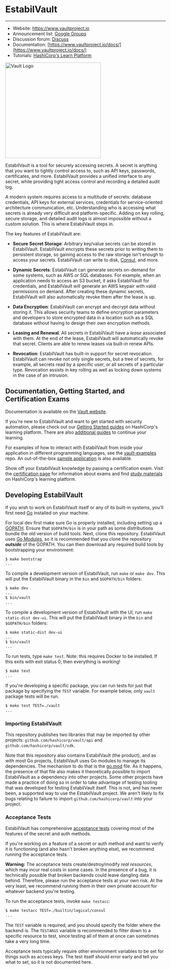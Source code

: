 # EstabilVault

----

- Website: https://www.vaultproject.io
- Announcement list: [Google Groups](https://groups.google.com/group/hashicorp-announce)
- Discussion forum: [Discuss](https://discuss.hashicorp.com/c/vault)
- Documentation: [https://www.vaultproject.io/docs/](https://www.vaultproject.io/docs/)
- Tutorials: [HashiCorp's Learn Platform](https://learn.hashicorp.com/vault)

<img width="300" alt="Vault Logo" src="https://github.com/hashicorp/vault/blob/f22d202cde2018f9455dec755118a9b84586e082/Vault_PrimaryLogo_Black.png">

EstabilVault is a tool for securely accessing secrets. A secret is anything that you want to tightly control access to, such as API keys, passwords, certificates, and more. EstabilVault provides a unified interface to any secret, while providing tight access control and recording a detailed audit log.

A modern system requires access to a multitude of secrets: database credentials, API keys for external services, credentials for service-oriented architecture communication, etc. Understanding who is accessing what secrets is already very difficult and platform-specific. Adding on key rolling, secure storage, and detailed audit logs is almost impossible without a custom solution. This is where EstabilVault steps in.

The key features of EstabilVault are:

* **Secure Secret Storage**: Arbitrary key/value secrets can be stored
  in EstabilVault. EstabilVault encrypts these secrets prior to writing them to persistent
  storage, so gaining access to the raw storage isn't enough to access
  your secrets. EstabilVault can write to disk, [Consul](https://www.consul.io),
  and more.

* **Dynamic Secrets**: EstabilVault can generate secrets on-demand for some
  systems, such as AWS or SQL databases. For example, when an application
  needs to access an S3 bucket, it asks EstabilVault for credentials, and EstabilVault
  will generate an AWS keypair with valid permissions on demand. After
  creating these dynamic secrets, EstabilVault will also automatically revoke them
  after the lease is up.

* **Data Encryption**: EstabilVault can encrypt and decrypt data without storing
  it. This allows security teams to define encryption parameters and
  developers to store encrypted data in a location such as a SQL database without
  having to design their own encryption methods.

* **Leasing and Renewal**: All secrets in EstabilVault have a _lease_ associated
  with them. At the end of the lease, EstabilVault will automatically revoke that
  secret. Clients are able to renew leases via built-in renew APIs.

* **Revocation**: EstabilVault has built-in support for secret revocation. EstabilVault
  can revoke not only single secrets, but a tree of secrets, for example,
  all secrets read by a specific user, or all secrets of a particular type.
  Revocation assists in key rolling as well as locking down systems in the
  case of an intrusion.

Documentation, Getting Started, and Certification Exams
-------------------------------

Documentation is available on the [Vault website](https://www.vaultproject.io/docs/).

If you're new to EstabilVault and want to get started with security automation, please
check out our [Getting Started guides](https://learn.hashicorp.com/collections/vault/getting-started)
on HashiCorp's learning platform. There are also [additional guides](https://learn.hashicorp.com/vault)
to continue your learning.

For examples of how to interact with EstabilVault from inside your application in different programming languages, see the [vault-examples](https://github.com/hashicorp/vault-examples) repo. An out-of-the-box [sample application](https://github.com/hashicorp/hello-vault-go) is also available.

Show off your EstabilVault knowledge by passing a certification exam. Visit the
[certification page](https://www.hashicorp.com/certification/#hashicorp-certified-vault-associate)
for information about exams and find [study materials](https://learn.hashicorp.com/collections/vault/certification)
on HashiCorp's learning platform.

Developing EstabilVault
--------------------

If you wish to work on EstabilVault itself or any of its built-in systems, you'll
first need [Go](https://www.golang.org) installed on your machine.

For local dev first make sure Go is properly installed, including setting up a
[GOPATH](https://golang.org/doc/code.html#GOPATH). Ensure that `$GOPATH/bin` is in
your path as some distributions bundle the old version of build tools. Next, clone this
repository. EstabilVault uses [Go Modules](https://github.com/golang/go/wiki/Modules),
so it is recommended that you clone the repository ***outside*** of the GOPATH.
You can then download any required build tools by bootstrapping your environment:

```sh
$ make bootstrap
...
```

To compile a development version of EstabilVault, run `make` or `make dev`. This will
put the EstabilVault binary in the `bin` and `$GOPATH/bin` folders:

```sh
$ make dev
...
$ bin/vault
...
```

To compile a development version of EstabilVault with the UI, run `make static-dist dev-ui`. This will
put the EstabilVault binary in the `bin` and `$GOPATH/bin` folders:

```sh
$ make static-dist dev-ui
...
$ bin/vault
...
```

To run tests, type `make test`. Note: this requires Docker to be installed. If
this exits with exit status 0, then everything is working!

```sh
$ make test
...
```

If you're developing a specific package, you can run tests for just that
package by specifying the `TEST` variable. For example below, only
`vault` package tests will be run.

```sh
$ make test TEST=./vault
...
```

### Importing EstabilVault

This repository publishes two libraries that may be imported by other projects:
`github.com/hashicorp/vault/api` and `github.com/hashicorp/vault/sdk`.

Note that this repository also contains EstabilVault (the product), and as with most Go
projects, EstabilVault uses Go modules to manage its dependencies. The mechanism to do
that is the [go.mod](./go.mod) file. As it happens, the presence of that file
also makes it theoretically possible to import EstabilVault as a dependency into other
projects. Some other projects have made a practice of doing so in order to take
advantage of testing tooling that was developed for testing EstabilVault itself. This
is not, and has never been, a supported way to use the EstabilVault project. We aren't 
likely to fix bugs relating to failure to import `github.com/hashicorp/vault` 
into your project.

### Acceptance Tests

EstabilVault has comprehensive [acceptance tests](https://en.wikipedia.org/wiki/Acceptance_testing)
covering most of the features of the secret and auth methods.

If you're working on a feature of a secret or auth method and want to
verify it is functioning (and also hasn't broken anything else), we recommend
running the acceptance tests.

**Warning:** The acceptance tests create/destroy/modify *real resources*, which
may incur real costs in some cases. In the presence of a bug, it is technically
possible that broken backends could leave dangling data behind. Therefore,
please run the acceptance tests at your own risk. At the very least,
we recommend running them in their own private account for whatever backend
you're testing.

To run the acceptance tests, invoke `make testacc`:

```sh
$ make testacc TEST=./builtin/logical/consul
...
```

The `TEST` variable is required, and you should specify the folder where the
backend is. The `TESTARGS` variable is recommended to filter down to a specific
resource to test, since testing all of them at once can sometimes take a very
long time.

Acceptance tests typically require other environment variables to be set for
things such as access keys. The test itself should error early and tell
you what to set, so it is not documented here.
